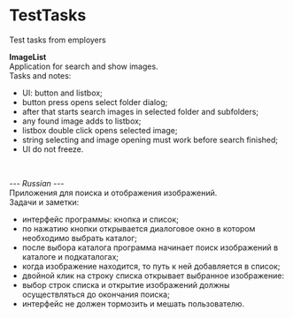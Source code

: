 # TestTasks
Test tasks from employers

<b>ImageList</b><br>
Application for search and show images.<br>
Tasks and notes:<br>
 - UI: button and listbox;
 - button press opens select folder dialog;
 - after that starts search images in selected folder and subfolders;
 - any found image adds to listbox;
 - listbox double click opens selected image;
 - string selecting and image opening must work before search finished;
 - UI do not freeze.
<br>

<i>--- Russian ---</i><br>
Приложения для поиска и отображения изображений.<br>
Задачи и заметки:<br>
 - интерфейс программы: кнопка и список;
 - по нажатию кнопки открывается диалоговое окно в котором необходимо выбрать каталог;
 - после выбора каталога программа начинает поиск изображений в каталоге и подкаталогах;
 - когда изображение находится, то путь к ней добавляется в список;
 - двойной клик на строку списка открывает выбранное изображение:
 - выбор строк списка и открытие изображений должны осуществляться до окончания поиска;
 - интерфейс не должен тормозить и мешать пользователю.
 <br>


 
